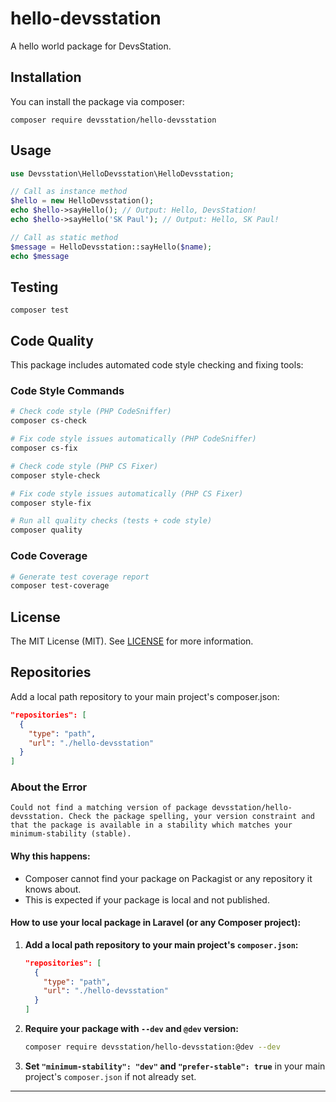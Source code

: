 # hello-devsstation

A hello world package for DevsStation.

## Installation

You can install the package via composer:

```
composer require devsstation/hello-devsstation
```

## Usage

```php
use Devsstation\HelloDevsstation\HelloDevsstation;

// Call as instance method
$hello = new HelloDevsstation();
echo $hello->sayHello(); // Output: Hello, DevsStation!
echo $hello->sayHello('SK Paul'); // Output: Hello, SK Paul!

// Call as static method
$message = HelloDevsstation::sayHello($name);
echo $message

```

## Testing

```
composer test
```

## Code Quality

This package includes automated code style checking and fixing tools:

### Code Style Commands

```bash
# Check code style (PHP CodeSniffer)
composer cs-check

# Fix code style issues automatically (PHP CodeSniffer)
composer cs-fix

# Check code style (PHP CS Fixer)
composer style-check

# Fix code style issues automatically (PHP CS Fixer)
composer style-fix

# Run all quality checks (tests + code style)
composer quality
```

### Code Coverage

```bash
# Generate test coverage report
composer test-coverage
```

## License

The MIT License (MIT). See [LICENSE](LICENSE) for more information.

## Repositories

Add a local path repository to your main project's composer.json:

```json
"repositories": [
  {
    "type": "path",
    "url": "./hello-devsstation"
  }
]
```

### About the Error

```
Could not find a matching version of package devsstation/hello-devsstation. Check the package spelling, your version constraint and that the package is available in a stability which matches your minimum-stability (stable).
```

#### Why this happens:

- Composer cannot find your package on Packagist or any repository it knows about.
- This is expected if your package is local and not published.

#### How to use your local package in Laravel (or any Composer project):

1. **Add a local path repository to your main project's `composer.json`:**

   ```json
   "repositories": [
     {
       "type": "path",
       "url": "./hello-devsstation"
     }
   ]
   ```
2. **Require your package with `--dev` and `@dev` version:**

   ```sh
   composer require devsstation/hello-devsstation:@dev --dev
   ```
3. **Set `"minimum-stability": "dev"` and `"prefer-stable": true`** in your main project's `composer.json` if not already set.

---
